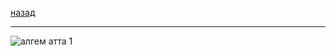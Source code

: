 [назад](../../../../README.md)
***
![алгем атта 1](../../../../images/2-sem/algem/theory/isit-ib/th1.jpg)